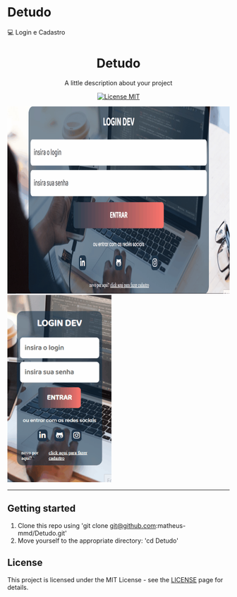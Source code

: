 # Detudo
:computer:  Login e Cadastro

[//]: # ()
<h1 align="center">
Detudo
</h1>

<p align="center">A little description about your project</p>

<p align="center">
  <a href="https://opensource.org/licenses/MIT">
    <img src="https://img.shields.io/badge/License-MIT-blue.svg" alt="License MIT">
  </a>
</p>

[//]: # (Add your gifs/images here:)
<div aling="center">
  <img src="img.readme/tela.gif" alt="demo" height="425">
  <img src="img.readme/celular.gif" alt="demo" height="425">
</div>

<hr />


## Getting started


1. Clone this repo using 'git clone git@github.com:matheus-mmd/Detudo.git' <br>
2. Move yourself to the appropriate directory: 'cd Detudo'<br>


## License

This project is licensed under the MIT License - see the [LICENSE](https://opensource.org/licenses/MIT) page for details.
